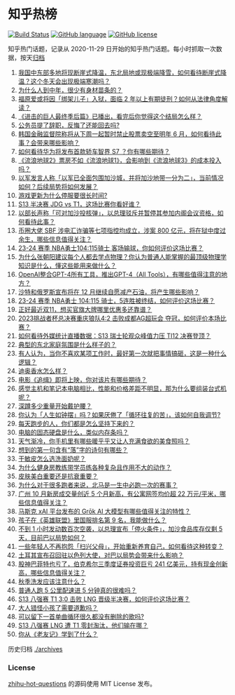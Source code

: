 # 知乎热榜
[![Build Status](https://github.com/ToWeLong/zhihu-hot-questions/workflows/CI/badge.svg)](https://github.com/ToWeLong/zhihu-hot-questions/actions)
[![GitHub language](https://img.shields.io/badge/language-golang-orange.svg)](https://golang.org/)
[![GitHub license](https://img.shields.io/github/license/ToWeLong/zhihu-hot-questions)](https://github.com/ToWeLong/zhihu-hot-questions/blob/main/LICENSE)

知乎热门话题，记录从 2020-11-29 日开始的知乎热门话题。每小时抓取一次数据，按天[归档](./archives)

<!-- BEGIN -->

1. [我国中东部多地将现断崖式降温，东北局地或现极端降雪，如何看待断崖式降温？这个冬天会出现极端寒潮吗？](https://www.zhihu.com/question/629212594)
1. [为什么人到中年，很少有身材苗条的？](https://www.zhihu.com/question/20246923)
1. [福原爱或将因「绑架儿子」入狱，面临 2 年以上有期徒刑？如何从法律角度解读？](https://www.zhihu.com/question/629152400)
1. [《进击的巨人最终季后篇》已播出，看完后你觉得这个结局怎么样？](https://www.zhihu.com/question/629104220)
1. [公务员提了辞职，反悔了还能回去吗?](https://www.zhihu.com/question/628013314)
1. [韩国金融监督院称将从下周一起暂时禁止股票卖空至明年 6 月，如何看待此事？会带来哪些影响？](https://www.zhihu.com/question/629161979)
1. [如何看待华为将发布首款轿车智界 S7 ？你有哪些期待？](https://www.zhihu.com/question/629218715)
1. [《流浪地球2》票房不如《流浪地球1》，会影响到《流浪地球3》的成本投入吗？](https://www.zhihu.com/question/628956829)
1. [以军发言人称「以军已全面包围加沙城，并将加沙地带一分为二」，当前情况如何？后续局势将如何发展？](https://www.zhihu.com/question/629210986)
1. [游戏更新为什么停服要很长时间?](https://www.zhihu.com/question/628515541)
1. [S13 半决赛 JDG vs T1，这场比赛你看好谁？](https://www.zhihu.com/question/629167076)
1. [以部长声称「可对加沙投核弹」，以总理驳斥并暂停其参加内阁会议资格，如何看待此事？](https://www.zhihu.com/question/629176871)
1. [币圈大佬 SBF 涉电汇诈骗等七项指控均成立，涉案 800 亿元，将在狱中度过余生，哪些信息值得关注？](https://www.zhihu.com/question/629172281)
1. [23-24 赛季 NBA勇士104:115骑士 客场输球，你如何评价这场比赛？](https://www.zhihu.com/question/629219619)
1. [为什么张朝阳建议每个人都去学点物理？你认为普通人能掌握的最顶级物理学知识是什么，懂这些能用来做什么？](https://www.zhihu.com/question/629182320)
1. [OpenAI整合GPT-4所有工具，推出GPT-4（All Tools），有哪些值得注意的地方？](https://www.zhihu.com/question/628281698)
1. [沙特和俄罗斯宣布将在 12 月继续自愿减产石油，将产生哪些影响？](https://www.zhihu.com/question/629181996)
1. [23-24 赛季 NBA勇士 104:115 骑士，5连胜被终结，如何评价这场比赛？](https://www.zhihu.com/question/629207321)
1. [正好最近双11，想买官旗大牌哪里优惠多还靠谱？](https://www.zhihu.com/question/629173656)
1. [2023挑战者杯总决赛重庆狼队4:2 击败成都AG超玩会 夺冠，如何评价本场比赛？](https://www.zhihu.com/question/629181627)
1. [如何看待外媒统计直播数据：S13 瑞士轮观众峰值力压 TI12 决赛登顶？](https://www.zhihu.com/question/628637240)
1. [典型的东北家庭氛围是什么样子的？](https://www.zhihu.com/question/406324383)
1. [有人认为，当你不喜欢某项工作时，最好第一次就把事情搞砸，这是一种什么逻辑？](https://www.zhihu.com/question/628770321)
1. [迪奥香水怎么样？](https://www.zhihu.com/question/386687693)
1. [电影《追缉》即将上映，你对该片有哪些期待？](https://www.zhihu.com/question/627029053)
1. [感觉主机和笔记本电脑相比，性能和价格差距不明显，那为什么要组装台式机呢？](https://www.zhihu.com/question/627361620)
1. [深蹲多少重量开始戴护腰？](https://www.zhihu.com/question/628813001)
1. [你认为「人生如钟摆」吗？如果厌倦了「循环往复的苦」，该如何自我调节?](https://www.zhihu.com/question/628378468)
1. [每天跑步的人，你们都是怎么坚持下来的？](https://www.zhihu.com/question/628950478)
1. [电脑的固态硬盘是什么，类似内存条吗？](https://www.zhihu.com/question/627866670)
1. [天气渐冷，你手机里有哪些暖乎乎又让人充满食欲的美食照吗？](https://www.zhihu.com/question/628910522)
1. [想到的第一句含有“落”字的诗句有哪些？](https://www.zhihu.com/question/629176717)
1. [干敏皮怎么选洗面奶呢？](https://www.zhihu.com/question/616779581)
1. [为什么健身房教练带学员练各种复杂且作用不大的动作？](https://www.zhihu.com/question/628806255)
1. [皮肤美白重要还是抗衰重要？](https://www.zhihu.com/question/617195854)
1. [为什么对于很多跑者来说，北马是一生中必跑一次的赛事？](https://www.zhihu.com/question/627370455)
1. [广州 10 月新房成交量创近 5 个月新高，有公寓网签均价超 22 万元/平米，哪些信息值得关注？](https://www.zhihu.com/question/629225896)
1. [马斯克 xAI 平台发布的 Grōk AI 大模型有哪些值得关注的特性？](https://www.zhihu.com/question/629138534)
1. [孩子在《英雄联盟》里国服排名第 9 名，我能做什么？](https://www.zhihu.com/question/624801875)
1. [不到 1 小时发动数百次空袭，以总理宣布「停火条件」，加沙食品库存仅剩 5 天，目前巴以局势如何？](https://www.zhihu.com/question/629225881)
1. [一些年轻人不再抱怨「扫兴父母」，开始重新养育自己，如何看待这种转变？](https://www.zhihu.com/question/629162618)
1. [土耳其宣布召回驻以色列大使，对巴以局势会带来什么影响？](https://www.zhihu.com/question/629138041)
1. [股神巴菲特也亏了，伯克希尔三季度证券投资巨亏 241 亿美元，持有现金创新高，哪些信息值得关注？](https://www.zhihu.com/question/629141649)
1. [秋季洗发应该注意什么？](https://www.zhihu.com/question/621515647)
1. [普通人跑 5 公里配速进 5 分钟真的很难吗？](https://www.zhihu.com/question/626613068)
1. [S13 八强赛 T1 3:0 击败 LNG 晋级半决赛，如何评价这场比赛？](https://www.zhihu.com/question/629155882)
1. [大人错怪小孩了需要道歉吗？](https://www.zhihu.com/question/628261210)
1. [可以留下一首单曲循环很久都没有删除的歌吗?](https://www.zhihu.com/question/629148662)
1. [S13 八强赛 LNG 遭 T1 零封淘汰，他们输在哪？](https://www.zhihu.com/question/629166828)
1. [你从《老友记》学到了什么？](https://www.zhihu.com/question/62952383)

<!-- END -->

历史归档 [./archives](./archives)


### License
[zhihu-hot-questions](https://github.com/towelong/zhihu-hot-questions) 的源码使用 MIT License 发布。